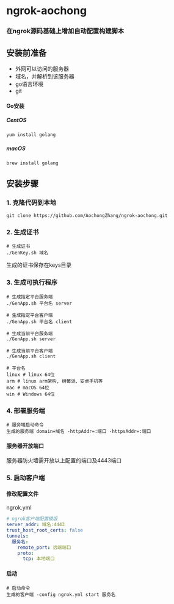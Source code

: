 # ngrok-aochong

### 在ngrok源码基础上增加自动配置构建脚本

## 安装前准备

+ 外网可以访问的服务器
+ 域名，并解析到该服务器
+ go语言环境
+ git

#### Go安装

##### CentOS

```shell
yum install golang
```

##### macOS

```shell
brew install golang
```

## 安装步骤

### 1. 克隆代码到本地

```shell
git clone https://github.com/AochongZhang/ngrok-aochong.git
```

### 2. 生成证书

```shell
# 生成证书
./GenKey.sh 域名
```

生成的证书保存在keys目录

### 3. 生成可执行程序

```shell
# 生成指定平台服务端
./GenApp.sh 平台名 server

# 生成指定平台客户端
./GenApp.sh 平台名 client

# 生成当前平台服务端
./GenApp.sh server

# 生成当前平台客户端
./GenApp.sh client

# 平台名
linux # linux 64位
arm # linux arm架构, 树莓派、安卓手机等
mac # macOS 64位
win # Windows 64位
```

### 4. 部署服务端

```shell
# 服务端启动命令
生成的服务端 domain=域名 -httpAddr=:端口 -httpsAddr=:端口
```

#### 服务器开放端口

服务器防火墙需开放以上配置的端口及4443端口

### 5. 启动客户端

#### 修改配置文件

ngrok.yml

```yaml
# ngrok客户端配置模版
server_addr: 域名:4443
trust_host_root_certs: false
tunnels:
  服务名:
    remote_port: 远端端口
    proto:
      tcp: 本地端口
```

#### 启动

```shell
# 启动命令
生成的客户端 -config ngrok.yml start 服务名
```

